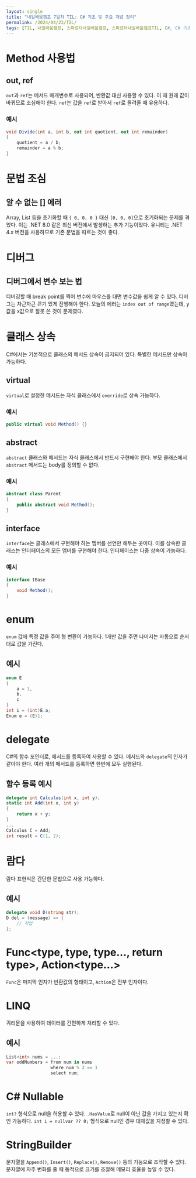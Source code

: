 ```yaml
---
layout: single
title: "내일배움캠프 7일차 TIL: C# 기초 및 주요 개념 정리"
permalink: /2024/04/23/TIL/
tags: [TIL, 내일배움캠프, 스파르타내일배움캠프, 스파르타내일배움캠프TIL, C#, C# 기초, 디버깅, 상속, 인터페이스, 람다, 델리게이트, LINQ, Nullable, StringBuilder]
---
```


# Method 사용법
## out, ref
`out`과 `ref`는 메서드 매개변수로 사용되어, 반환값 대신 사용할 수 있다. 이 때 원래 값이 바뀌므로 조심해야 한다. `ref`는 값을 `ref`로 받아서 `ref`로 돌려줄 때 유용하다.

### 예시
```csharp
void Divide(int a, int b, out int quotient, out int remainder)
{
    quotient = a / b;
    remainder = a % b;
}
```

# 문법 조심
## 알 수 없는 [] 에러
Array, List 등을 초기화할 때 `{ 0, 0, 0 }` 대신 `[0, 0, 0]`으로 초기화되는 문제를 겪었다. 이는 .NET 8.0 같은 최신 버전에서 발생하는 추가 기능이었다. 유니티는 .NET 4.x 버전을 사용하므로 기존 문법을 따르는 것이 좋다.

# 디버그
## 디버그에서 변수 보는 법
디버깅할 때 break point를 찍어 변수에 마우스를 대면 변수값을 쉽게 알 수 있다. 디버그는 차근차근 끈기 있게 진행해야 한다. 오늘의 에러는 `index out of range`였는데, y값을 x값으로 잘못 쓴 것이 문제였다.

# 클래스 상속
C#에서는 기본적으로 클래스의 메서드 상속이 금지되어 있다. 특별한 메서드만 상속이 가능하다.

## virtual
`virtual`로 설정한 메서드는 자식 클래스에서 `override`로 상속 가능하다.

### 예시
```csharp
public virtual void Method() {}
```

## abstract
`abstract` 클래스와 메서드는 자식 클래스에서 반드시 구현해야 한다. 부모 클래스에서 `abstract` 메서드는 body를 정의할 수 없다.

### 예시
```csharp
abstract class Parent
{
    public abstract void Method();
}
```

## interface
`interface`는 클래스에서 구현해야 하는 멤버를 선언만 해두는 곳이다. 이를 상속한 클래스는 인터페이스의 모든 멤버를 구현해야 한다. 인터페이스는 다중 상속이 가능하다.

### 예시
```csharp
interface IBase
{
    void Method();
}
```

# enum
`enum` 값에 특정 값을 주어 형 변환이 가능하다. 1개만 값을 주면 나머지는 자동으로 순서대로 값을 가진다.

## 예시
```csharp
enum E
{
    a = 1,
    b,
    c
}
int i = (int)E.a;
Enum e = (E)1;
```

# delegate
C#의 함수 포인터로, 메서드를 등록하여 사용할 수 있다. 메서드와 `delegate`의 인자가 같아야 한다. 여러 개의 메서드를 등록하면 한번에 모두 실행된다.

## 함수 등록 예시
```csharp
delegate int Calculus(int x, int y);
static int Add(int x, int y)
{
    return x + y;
}
...
Calculus C = Add;
int result = C(1, 2);
```

# 람다
람다 표현식은 간단한 문법으로 사용 가능하다.

## 예시
```csharp
delegate void D(string str);
D del = (message) => {
    // 작업
};
```

# Func<type, type, type..., return type>, Action<type...>
`Func`은 마지막 인자가 반환값의 형태이고, `Action`은 전부 인자이다.

# LINQ
쿼리문을 사용하여 데이터를 간편하게 처리할 수 있다.

## 예시
```csharp
List<int> nums = ...;
var oddNumbers = from num in nums
                 where num % 2 == 1
                 select num;
```

# C# Nullable
`int?` 형식으로 null을 허용할 수 있다. `.HasValue`로 null이 아닌 값을 가지고 있는지 확인 가능하다. `int i = nullvar ?? 0;` 형식으로 null인 경우 대체값을 지정할 수 있다.

# StringBuilder
문자열을 `Append()`, `Insert()`, `Replace()`, `Remove()` 등의 기능으로 조작할 수 있다. 문자열에 자주 변화를 줄 때 동적으로 크기를 조절해 메모리 효율을 높일 수 있다.
